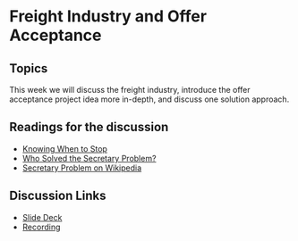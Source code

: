 # Freight Industry and Offer Acceptance 

## Topics

This week we will discuss the freight industry, introduce the offer acceptance 
project idea more in-depth, and discuss one solution approach.

## Readings for the discussion 
* [Knowing When to Stop](https://www.americanscientist.org/article/knowing-when-to-stop)
* [Who Solved the Secretary Problem?](https://projecteuclid.org/journals/statistical-science/volume-4/issue-3/Who-Solved-the-Secretary-Problem/10.1214/ss/1177012493.full)
* [Secretary Problem on Wikipedia](https://en.wikipedia.org/wiki/Secretary_problem)

## Discussion Links
* [Slide Deck](https://docs.google.com/presentation/d/1-bCNsRnQtGi_4H2FeBCq_vxqZjS92PqsxLRnsbCoCM0)
* [Recording](https://drive.google.com/file/d/1CG3G1LiFaq7huD_BzZa01r1ZKxeIQrcD) 
